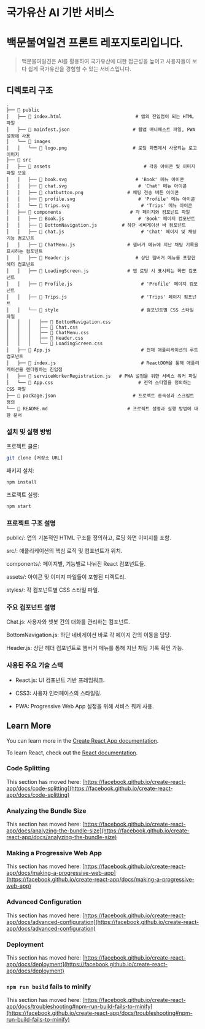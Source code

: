 # 국가유산 AI 기반 서비스 
# 백문불여일견 프론트 레포지토리입니다.

>백문불여일견은 AI를 활용하여 국가유산에 대한 접근성을 높이고 
사용자들이 보다 쉽게 국가유산을 경험할 수 있는 서비스입니다.
>
>
## 디렉토리 구조

    .
    ├── 📂 public                   
    │   ├── 📄 index.html                           # 앱의 진입점이 되는 HTML 파일
    │   ├── 📄 mainfest.json                       # 웹앱 매니페스트 파일, PWA 설정에 사용
    │   └── 📂 images   
    │   │   └── 📄 logo.png                        # 로딩 화면에서 사용되는 로고 이미지
    ├── 📂 src              
    │   ├── 📂 assets                                  # 각종 아이콘 및 이미지 파일 모음
    │   │   ├── 📄 book.svg                         # 'Book' 메뉴 아이콘     
    │   │   ├── 📄 chat.svg                          # 'Chat' 메뉴 아이콘   
    │   │   ├── 📄 chatbutton.png                # 채팅 전송 버튼 아이콘             
    │   │   ├── 📄 profile.svg                       # 'Profile' 메뉴 아이콘     
    │   │   └── 📄 trips.svg                          # 'Trips' 메뉴 아이콘   
    │   ├── 📂 components                         # 각 페이지와 컴포넌트 파일    
    │   │   ├── 📄 Book.js                           # 'Book' 페이지 컴포넌트   
    │   │   ├── 📄 BottomNavigation.js         # 하단 네비게이션 바 컴포넌트                  
    │   │   ├── 📄 chat.js                            # 'Chat' 페이지 및 채팅 기능 컴포넌트
    │   │   ├── 📄 ChatMenu.js                   # 햄버거 메뉴에 지난 채팅 기록을 표시하는 컴포넌트          
    │   │   ├── 📄 Header.js                        # 상단 햄버거 메뉴를 포함한 헤더 컴포넌트      
    │   │   ├── 📄 LoadingScreen.js              # 앱 로딩 시 표시되는 화면 컴포넌트               
    │   │   ├── 📄 Profile.js                         # 'Profile' 페이지 컴포넌트    
    │   │   ├── 📄 Trips.js                           # 'Trips' 페이지 컴포넌트 
    │   │   └── 📂 style                              # 컴포넌트별 CSS 스타일 파일
    │   │   │   ├── 📄 BottomNavigation.css                             
    │   │   │   ├── 📄 Chat.css                             
    │   │   │   ├── 📄 ChatMenu.css                             
    │   │   │   ├── 📄 Header.css                             
    │   │   │   └── 📄 LoadingScreen.css                             
    │   ├── 📄 App.js                                 # 전체 애플리케이션의 루트 컴포넌트
    │   ├── 📄 index.js                               # ReactDOM을 통해 애플리케이션을 렌더링하는 진입점
    │   ├── 📄 serviceWorkerRegistration.js   # PWA 설정을 위한 서비스 워커 파일                           
    │   └── 📄 App.css                               # 전역 스타일을 정의하는 CSS 파일
    ├── 📄 package.json                            # 프로젝트 종속성과 스크립트 정의 
    └── 📄 README.md                             # 프로젝트 설명과 실행 방법에 대한 문서  

### 설치 및 실행 방법

프로젝트 클론:
```bash
git clone [저장소 URL]
```

패키지 설치:
```bash
npm install
```

프로젝트 실행:
```bash
npm start
```

### 프로젝트 구조 설명

public/: 앱의 기본적인 HTML 구조를 정의하고, 로딩 화면 이미지를 포함.

src/: 애플리케이션의 핵심 로직 및 컴포넌트가 위치.

components/: 페이지별, 기능별로 나눠진 React 컴포넌트들.

assets/: 아이콘 및 이미지 파일들이 포함된 디렉토리.

styles/: 각 컴포넌트별 CSS 스타일 파일.

### 주요 컴포넌트 설명

Chat.js: 사용자와 챗봇 간의 대화를 관리하는 컴포넌트.

BottomNavigation.js: 하단 네비게이션 바로 각 페이지 간의 이동을 담당.

Header.js: 상단 헤더 컴포넌트로 햄버거 메뉴를 통해 지난 채팅 기록 확인 가능.

### 사용된 주요 기술 스택

- React.js: UI 컴포넌트 기반 프레임워크.

- CSS3: 사용자 인터페이스의 스타일링.

- PWA: Progressive Web App 설정을 위해 서비스 워커 사용.

## Learn More

You can learn more in the [Create React App documentation](https://facebook.github.io/create-react-app/docs/getting-started).

To learn React, check out the [React documentation](https://reactjs.org/).

### Code Splitting

This section has moved here: [https://facebook.github.io/create-react-app/docs/code-splitting](https://facebook.github.io/create-react-app/docs/code-splitting)

### Analyzing the Bundle Size

This section has moved here: [https://facebook.github.io/create-react-app/docs/analyzing-the-bundle-size](https://facebook.github.io/create-react-app/docs/analyzing-the-bundle-size)

### Making a Progressive Web App

This section has moved here: [https://facebook.github.io/create-react-app/docs/making-a-progressive-web-app](https://facebook.github.io/create-react-app/docs/making-a-progressive-web-app)

### Advanced Configuration

This section has moved here: [https://facebook.github.io/create-react-app/docs/advanced-configuration](https://facebook.github.io/create-react-app/docs/advanced-configuration)

### Deployment

This section has moved here: [https://facebook.github.io/create-react-app/docs/deployment](https://facebook.github.io/create-react-app/docs/deployment)

### `npm run build` fails to minify

This section has moved here: [https://facebook.github.io/create-react-app/docs/troubleshooting#npm-run-build-fails-to-minify](https://facebook.github.io/create-react-app/docs/troubleshooting#npm-run-build-fails-to-minify)
